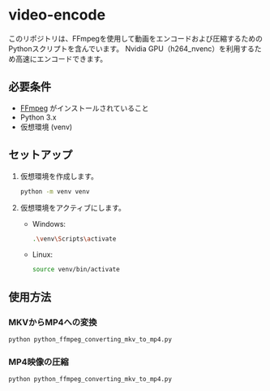 # video-encode

このリポジトリは、FFmpegを使用して動画をエンコードおよび圧縮するためのPythonスクリプトを含んでいます。
Nvidia GPU（h264_nvenc）を利用するため高速にエンコードできます。


## 必要条件

- [FFmpeg](https://www.ffmpeg.org/download.html) がインストールされていること
- Python 3.x
- 仮想環境 (venv)

## セットアップ

1. 仮想環境を作成します。

    ```sh
    python -m venv venv
    ```

2. 仮想環境をアクティブにします。

    - Windows:

        ```sh
        .\venv\Scripts\activate
        ```

    - Linux:

        ```sh
        source venv/bin/activate
        ```

## 使用方法

### MKVからMP4への変換

```sh
python python_ffmpeg_converting_mkv_to_mp4.py
```

### MP4映像の圧縮

```sh
python python_ffmpeg_converting_mkv_to_mp4.py
```
